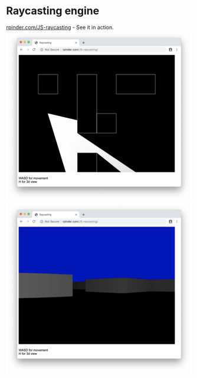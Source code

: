# Raycasting engine
[rpinder.com/JS-raycasting](http://rpinder.com/JS-raycasting/) - See it in action.
![2d](Screenshot_2d.png)
![3d](Screenshot_3d.png)
